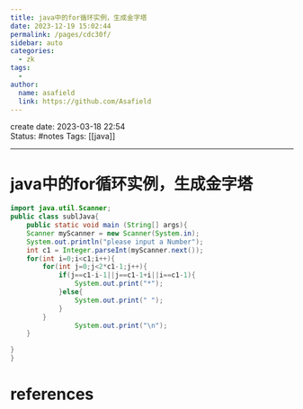 ```yaml
---
title: java中的for循环实例，生成金字塔
date: 2023-12-19 15:02:44
permalink: /pages/cdc30f/
sidebar: auto
categories:
  - zk
tags:
  - 
author: 
  name: asafield
  link: https://github.com/Asafield
---
```


create date: 2023-03-18 22:54  
Status: #notes
Tags: [[java]]

---

# java中的for循环实例，生成金字塔
```java
import java.util.Scanner;
public class sublJava{
	public static void main (String[] args){
	Scanner myScanner = new Scanner(System.in);
	System.out.println("please input a Number");
	int c1 = Integer.parseInt(myScanner.next());
	for(int i=0;i<c1;i++){
		for(int j=0;j<2*c1-1;j++){
			if(j==c1-i-1||j==c1-1+i||i==c1-1){
				System.out.print("*");
			}else{
				System.out.print(" ");	
			}
		}
				System.out.print("\n");	
	}

}
}
```
# references